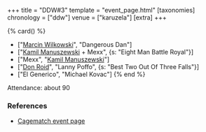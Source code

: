 +++
title = "DDW#3"
template = "event_page.html"
[taxonomies]
chronology = ["ddw"]
venue = ["karuzela"]
[extra]
+++

{% card() %}
- ["[Marcin Wilkowski](@/w/jedrus-bulecka.md)", "Dangerous Dan"]
- ["[Kamil Manuszewski](@/w/kamil-aleksander.md) + Mexx", {s: "Eight Man Battle Royal"}]
- ["Mexx", "[Kamil Manuszewski](@/w/kamil-aleksander.md)"]
- ["[Don Roid](@/w/don-roid.md)", "Lanny Poffo", {s: "Best Two Out Of Three Falls"}]
- ["El Generico", "Michael Kovac"]
{% end %}

Attendance: about 90

### References

* [Cagematch event page](https://www.cagematch.net/?id=1&nr=42788)

